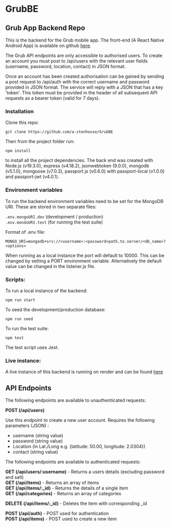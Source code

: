 # GrubBE

## Grub App Backend Repo

This is the backend for the Grub mobile app. The front-end (A React Native Android App) is available on github [here](https://github.com/hja7333/GrubFe).

The Grub API endpoints are only accessible to authorised users. To create an account you must post to /api/users with the relevant user fields (username, password, location, contact) in JSON format.

Once an account has been created authorisation can be gained by sending a post request to /api/auth with the correct username and password provided in JSON format. The service will reply with a JSON that has a key 'token'. This token must be provided in the header of all subsequent API requests as a bearer token (valid for 7 days).

### Installation

Clone this repo:

`git clone https://github.com/a-stenhouse/GrubBE`

Then from the project folder run:

`npm install`

to install all the project dependencies. The back end was created with Node.js (v19.3.0), express (v4.18.2), jsonwebtoken (9.0.0), mongodb (v5.1.0), mongoose (v7.0.3), passport.js (v0.6.0) with passport-local (v1.0.0) and passport-jwt (v4.0.1).

### Environment variables

To run the backend environment variables need to be set for the MongoDB URI. These are stored in two separate files:

`.env.mongoURI.dev` (development / production)  
`.env.mondoURI.test` (for running the test suite)

Format of .env file:

```
MONGO_URI=mongodb+srv://<username>:<password>path.to.server/<db_name>?<options>
```

When running as a local instance the port will default to 10000. This can be changed by setting a PORT environment variable. Alternatively the default value can be changed in the listener.js file.

### Scripts:

To run a local instance of the backend:

`npm run start`

To seed the development/production database:

`npm run seed`

To run the test suite:

`npm test`

The test script uses Jest.

### Live instance:

A live instance of this backend is running on render and can be found [here](https://grub-group-project.onrender.com)

## API Endpoints

The following endpoints are available to unauthenticated requests:

**POST (/api/users)**

Use this endpoint to create a new user account. Requires the following parameters (JSON) :

- username (string value)
- password (string value)
- Location (in Lat./Long e.g. {latitude: 50.00, longitude: 2.0304})
- contact (string value)

The following endpoints are available to authenticated requests:

**GET (/api/users/:username)** - Returns a users details (excluding password and salt)  
**GET (/api/items)** - Returns an array of items  
**GET (/api/items/:\_id)** - Returns the details of a single item  
**GET (/api/categories)** - Returns an array of categories

**DELETE (/api/items/:\_id)** - Deletes the item with corresponding \_id

**POST (/api/auth)** - POST used for authentication  
**POST (/api/items)** - POST used to create a new item
